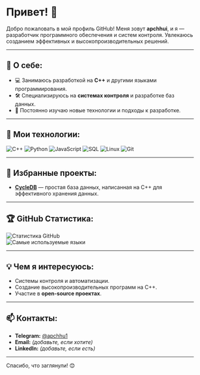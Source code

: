 # Привет! 👋

Добро пожаловать в мой профиль GitHub! Меня зовут **apchhui**, и я — разработчик программного обеспечения и систем контроля. Увлекаюсь созданием эффективных и высокопроизводительных решений.  

---

## 🚀 О себе:
- 💻 Занимаюсь разработкой на **C++** и другими языками программирования.  
- 🛠️ Специализируюсь на **системах контроля** и разработке баз данных.  
- 🌱 Постоянно изучаю новые технологии и подходы к разработке.  

---

## 🔧 Мои технологии:
![C++](https://img.shields.io/badge/-C++-00599C?style=flat-square&logo=c%2B%2B&logoColor=white)
![Python](https://img.shields.io/badge/-Python-3776AB?style=flat-square&logo=python&logoColor=white)
![JavaScript](https://img.shields.io/badge/-JavaScript-F7DF1E?style=flat-square&logo=javascript&logoColor=black)
![SQL](https://img.shields.io/badge/-SQL-4479A1?style=flat-square&logo=postgresql&logoColor=white)
![Linux](https://img.shields.io/badge/-Linux-FCC624?style=flat-square&logo=linux&logoColor=black)
![Git](https://img.shields.io/badge/-Git-F05032?style=flat-square&logo=git&logoColor=white)

---

## 📌 Избранные проекты:
- **[CycleDB](https://github.com/apchhui/CycleDB)** — простая база данных, написанная на C++ для эффективного хранения данных.  

---

## 🏆 GitHub Статистика:
![Статистика GitHub](https://github-readme-stats.vercel.app/api?username=apchhui&show_icons=true&theme=tokyonight)  
![Самые используемые языки](https://github-readme-stats.vercel.app/api/top-langs/?username=apchhui&layout=compact&theme=tokyonight)  

---

## 💡 Чем я интересуюсь:
- Системы контроля и автоматизации.
- Создание высокопроизводительных программ на C++.
- Участие в **open-source проектах**.  

---

## 📫 Контакты:
- **Telegram:** [@apchhu1](https://t.me/apchhu1)  
- **Email:** *(добавьте, если хотите)*  
- **LinkedIn:** *(добавьте, если есть)*  

---

Спасибо, что заглянули! 😊
